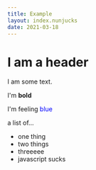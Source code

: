 ```yaml
---
title: Example
layout: index.nunjucks
date: 2021-03-18
---
```


# I am a header

I am some text.

I'm <b>bold</b>

I'm feeling <span style="color: blue;">blue</span>

a list of...

* one thing
* two things
* threeeee
* javascript sucks

